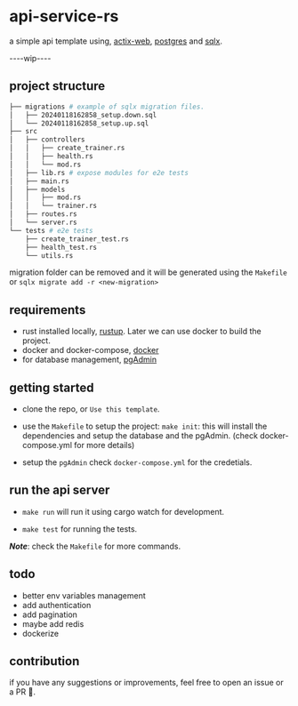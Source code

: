 # api-service-rs

a simple api template using, [actix-web](https://actix.rs/), [postgres](https://www.postgresql.org/) and [sqlx](https://github.com/launchbadge/sqlx). <br>

----wip---- <br>


## project structure

```bash
├── migrations # example of sqlx migration files. 
│   ├── 20240118162858_setup.down.sql
│   └── 20240118162858_setup.up.sql
├── src
│   ├── controllers 
│   │   ├── create_trainer.rs
│   │   ├── health.rs
│   │   └── mod.rs
│   ├── lib.rs # expose modules for e2e tests
│   ├── main.rs
│   ├── models
│   │   ├── mod.rs
│   │   └── trainer.rs
│   ├── routes.rs
│   └── server.rs
└── tests # e2e tests
    ├── create_trainer_test.rs
    ├── health_test.rs
    └── utils.rs
```
migration folder can be removed and  it will be generated using the `Makefile` or `sqlx migrate add -r <new-migration>`


## requirements

- rust installed locally, [rustup](https://rustup.rs/). Later we can use docker to build the project.
- docker and docker-compose, [docker](https://docs.docker.com/get-docker/)
- for database management, [pgAdmin](https://www.pgadmin.org/download/)

## getting started

- clone the repo, or `Use this template`.
- use the `Makefile` to setup the project: `make init`: this will install the dependencies and setup the database and the pgAdmin. (check docker-compose.yml for more details)

- setup the `pgAdmin` check `docker-compose.yml` for the credetials.

## run the api server
- `make run` will run it using cargo watch for development.

- `make test` for running the tests.

***Note***: check the `Makefile` for more commands.

## todo

- better env variables management
- add authentication
- add pagination
- maybe add redis
- dockerize 


## contribution
if you have any suggestions or improvements, feel free to open an issue or a PR :metal:.